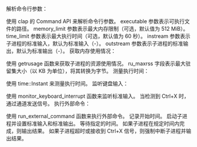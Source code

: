解析命令行参数：

使用 clap 的 Command API 来解析命令行参数。
executable 参数表示可执行文件的路径。
memory_limit 参数表示最大内存限制（可选，默认值为 512 MiB）。
time_limit 参数表示最大执行时间（可选，默认值为 60 秒）。
instream 参数表示子进程的标准输入，默认为标准输入（-）。
outstream 参数表示子进程的标准输出，默认为标准输出（-）。
获取内存使用情况：

使用 getrusage 函数来获取子进程的资源使用情况。
ru_maxrss 字段表示最大驻留集大小（以 KB 为单位），将其转换为字节。
测量执行时间：

使用 time::Instant 来测量执行时间。
监听键盘输入：

使用 monitor_keyboard_interrupt 函数来监听标准输入。
当检测到 Ctrl+X 时，通过通道发送信号。
执行外部命令：

使用 run_external_command 函数来执行外部命令。
记录开始时间。
启动子进程并设置标准输入和标准输出。
等待指定的时间。
如果子进程在规定时间内完成，则输出结果。
如果子进程超时或接收到 Ctrl+X 信号，则强制中断子进程并输出结果。